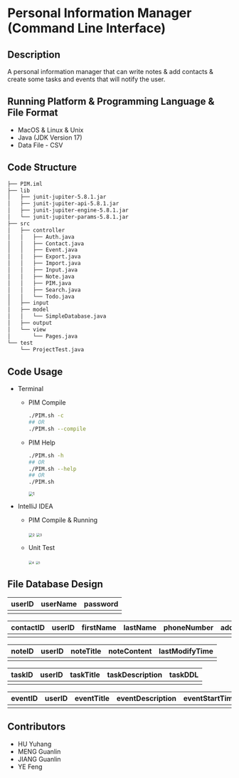 # Personal Information Manager (Command Line Interface)

## Description

A personal information manager that can write notes & add contacts & create some tasks and events that will notify the user.

## Running Platform & Programming Language & File Format

- MacOS & Linux & Unix
- Java (JDK Version 17)
- Data File - CSV

## Code Structure

```bash
├── PIM.iml
├── lib
│   ├── junit-jupiter-5.8.1.jar
│   ├── junit-jupiter-api-5.8.1.jar
│   ├── junit-jupiter-engine-5.8.1.jar
│   └── junit-jupiter-params-5.8.1.jar
├── src
│   ├── controller
│   │   ├── Auth.java
│   │   ├── Contact.java
│   │   ├── Event.java
│   │   ├── Export.java
│   │   ├── Import.java
│   │   ├── Input.java
│   │   ├── Note.java
│   │   ├── PIM.java
│   │   ├── Search.java
│   │   └── Todo.java
│   ├── input
│   ├── model
│   │   └── SimpleDatabase.java
│   ├── output
│   └── view
│       └── Pages.java
└── test
    └── ProjectTest.java
```

## Code Usage

- Terminal

  - PIM Compile

    ```bash
    ./PIM.sh -c
    ## OR
    ./PIM.sh --compile
    ```

  - PIM Help

    ```bash
    ./PIM.sh -h
    ## OR
    ./PIM.sh --help
    ## OR
    ./PIM.sh
    ```

    <img src="/Users/davidjiang/Library/CloudStorage/OneDrive-Personal/HKPolyU/3 Strengthening Year/Sem 1/COMP3211 - Software Engineering/Project/img/1.png" alt="1" style="zoom:60%;" />

- IntelliJ IDEA

  - PIM Compile & Running

    <img src="/Users/davidjiang/Library/CloudStorage/OneDrive-Personal/HKPolyU/3 Strengthening Year/Sem 1/COMP3211 - Software Engineering/Project/img/2.png" alt="2" style="zoom:55%;" />

    <img src="/Users/davidjiang/Library/CloudStorage/OneDrive-Personal/HKPolyU/3 Strengthening Year/Sem 1/COMP3211 - Software Engineering/Project/img/3.png" alt="3" style="zoom:50%;" />

  - Unit Test

    <img src="/Users/davidjiang/Library/CloudStorage/OneDrive-Personal/HKPolyU/3 Strengthening Year/Sem 1/COMP3211 - Software Engineering/Project/img/4.png" alt="4" style="zoom:48%;" />

    <img src="/Users/davidjiang/Library/CloudStorage/OneDrive-Personal/HKPolyU/3 Strengthening Year/Sem 1/COMP3211 - Software Engineering/Project/img/5.png" alt="5" style="zoom:41%;" />

## File Database Design


| userID | userName | password |
| ------ | -------- | -------- |
|        |          |          |

| contactID | userID | firstName | lastName | phoneNumber | address |
| --------- | ------ | --------- | -------- | ----------- | ------- |
|           |        |           |          |             |         |

| noteID | userID | noteTitle | noteContent | lastModifyTime |
| ------ | ------ | --------- | ----------- | -------------- |
|        |        |           |             |                |

| taskID | userID | taskTitle | taskDescription | taskDDL |
| ------ | ------ | --------- | --------------- | ------- |
|        |        |           |                 |         |

| eventID | userID | eventTitle | eventDescription | eventStartTime | eventAlarm |
| ------- | ------ | ---------- | ---------------- | -------------- | ---------- |
|         |        |            |                  |                |            |

## Contributors

- HU Yuhang
- MENG Guanlin
- JIANG Guanlin
- YE Feng
